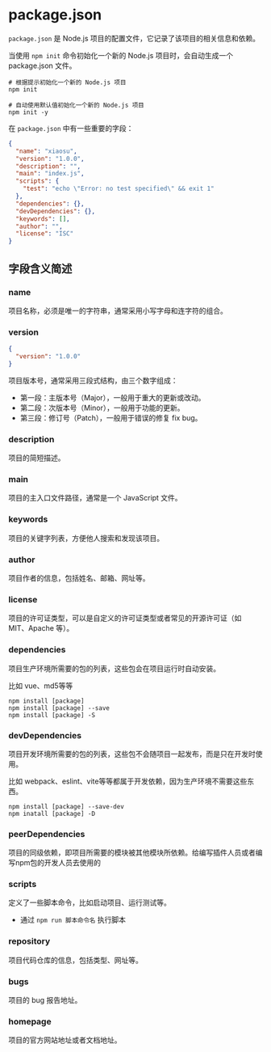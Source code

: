 # package.json

`package.json` 是 Node.js 项目的配置文件，它记录了该项目的相关信息和依赖。

当使用 `npm init` 命令初始化一个新的 Node.js 项目时，会自动生成一个 package.json 文件。

```shell
# 根据提示初始化一个新的 Node.js 项目
npm init

# 自动使用默认值初始化一个新的 Node.js 项目
npm init -y
```

在 `package.json` 中有一些重要的字段：

```json
{
  "name": "xiaosu",
  "version": "1.0.0",
  "description": "",
  "main": "index.js",
  "scripts": {
    "test": "echo \"Error: no test specified\" && exit 1"
  },
  "dependencies": {},
  "devDependencies": {},
  "keywords": [],
  "author": "",
  "license": "ISC"
}
```

## 字段含义简述

### name

项目名称，必须是唯一的字符串，通常采用小写字母和连字符的组合。



### version

```json
{
  "version": "1.0.0"
}
```

项目版本号，通常采用三段式结构，由三个数字组成：

- 第一段：主版本号（Major），一般用于重大的更新或改动。
- 第二段：次版本号（Minor），一般用于功能的更新。
- 第三段：修订号（Patch），一般用于错误的修复 fix bug。



### description

项目的简短描述。

### main

项目的主入口文件路径，通常是一个 JavaScript 文件。

### keywords

项目的关键字列表，方便他人搜索和发现该项目。

### author

项目作者的信息，包括姓名、邮箱、网址等。

### license

项目的许可证类型，可以是自定义的许可证类型或者常见的开源许可证（如 MIT、Apache 等）。

### dependencies

项目生产环境所需要的包的列表，这些包会在项目运行时自动安装。

比如 vue、md5等等

```shell
npm install [package]
npm install [package] --save
npm install [package] -S
```



### devDependencies

项目开发环境所需要的包的列表，这些包不会随项目一起发布，而是只在开发时使用。

比如 webpack、eslint、vite等等都属于开发依赖，因为生产环境不需要这些东西。

```shell
npm install [package] --save-dev
npm inatall [package] -D
```



### peerDependencies

项目的同级依赖，即项目所需要的模块被其他模块所依赖。给编写插件人员或者编写npm包的开发人员去使用的

### scripts

定义了一些脚本命令，比如启动项目、运行测试等。

- 通过 `npm run 脚本命令名` 执行脚本 

### repository

项目代码仓库的信息，包括类型、网址等。

### bugs

项目的 bug 报告地址。

### homepage

项目的官方网站地址或者文档地址。

